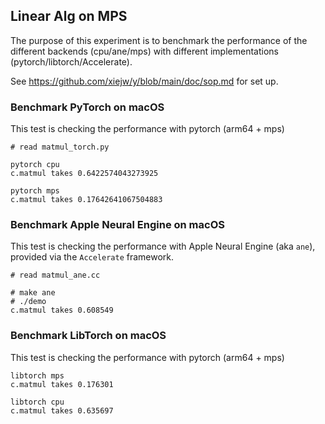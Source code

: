 ## Linear Alg on MPS

The purpose of this experiment is to benchmark the performance of the different
backends (cpu/ane/mps) with different implementations
(pytorch/libtorch/Accelerate).

See https://github.com/xiejw/y/blob/main/doc/sop.md for set up.

### Benchmark PyTorch on macOS

This test is checking the performance with pytorch (arm64 + mps)

```
# read matmul_torch.py

pytorch cpu
c.matmul takes 0.6422574043273925

pytorch mps
c.matmul takes 0.17642641067504883
```

### Benchmark Apple Neural Engine on macOS

This test is checking the performance with Apple Neural Engine (aka `ane`),
provided via the `Accelerate` framework.

```
# read matmul_ane.cc

# make ane
# ./demo
c.matmul takes 0.608549
```

### Benchmark LibTorch on macOS

This test is checking the performance with pytorch (arm64 + mps)

```
libtorch mps
c.matmul takes 0.176301

libtorch cpu
c.matmul takes 0.635697
```

